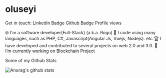 # oluseyi
Get in touch: Linkedin Badge Github Badge Profile views

🤓 I'm a software developer(Full-Stack)  (a.k.a. Rogo)
💬  I code using many languages, such as PHP, C#, Javascript(Angular Js, Vuejs, Nodejs). etc
🏆 I have developed and contributed to several projects on web 2.0 and 3.0.
🔭 I’m currently working on Blockchain Project

Some of my Github Stats

![Anurag's github stats](https://github-readme-stats.vercel.app/api?username=rogong&show_icons=true&theme=radical)
